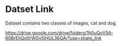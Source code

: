 # Datset Link
Dataset contains two classes of images, cat and dog.

https://drive.google.com/drive/folders/1h0uQyV5A-60BrEhQo0rWGy5iHUL36QAr?usp=share_link